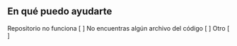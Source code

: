 ## En qué puedo ayudarte

Repositorio no funciona [ ]
No encuentras algún archivo del código [ ]
Otro [ ] 


